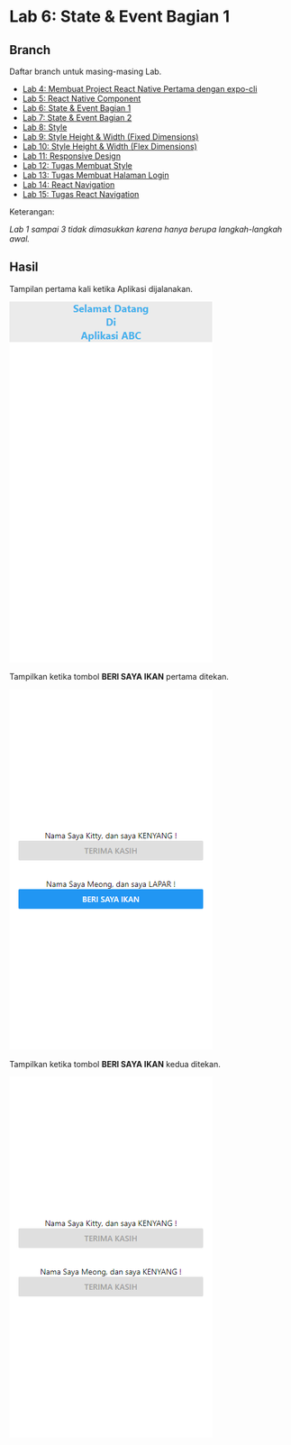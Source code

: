 # Lab 6: State & Event Bagian 1

## Branch

Daftar branch untuk masing-masing Lab.

- [Lab 4: Membuat Project React Native Pertama dengan expo-cli](https://github.com/Abdurraziq/pengenalan-react-native/tree/Lab-4)
- [Lab 5: React Native Component](https://github.com/Abdurraziq/pengenalan-react-native/tree/Lab-5)
- [Lab 6: State & Event Bagian 1](https://github.com/Abdurraziq/pengenalan-react-native/tree/Lab-6)
- [Lab 7: State & Event Bagian 2](https://github.com/Abdurraziq/pengenalan-react-native/tree/Lab-7)
- [Lab 8: Style](https://github.com/Abdurraziq/pengenalan-react-native/tree/Lab-8)
- [Lab 9: Style Height & Width (Fixed Dimensions)](https://github.com/Abdurraziq/pengenalan-react-native/tree/Lab-9)
- [Lab 10: Style Height & Width (Flex Dimensions)](https://github.com/Abdurraziq/pengenalan-react-native/tree/Lab-10)
- [Lab 11: Responsive Design](https://github.com/Abdurraziq/pengenalan-react-native/tree/Lab-11)
- [Lab 12: Tugas Membuat Style](https://github.com/Abdurraziq/pengenalan-react-native/tree/Lab-12_Tugas-membuat-style-)
- [Lab 13: Tugas Membuat Halaman Login](https://github.com/Abdurraziq/pengenalan-react-native/tree/Lab-13_Membuat-Halaman-Login)
- [Lab 14: React Navigation](https://github.com/Abdurraziq/pengenalan-react-native/tree/Lab-14)
- [Lab 15: Tugas React Navigation](https://github.com/Abdurraziq/pengenalan-react-native/tree/Lab-15_Tugas-3)

Keterangan:

*Lab 1 sampai 3 tidak dimasukkan karena hanya berupa langkah-langkah awal.*

## Hasil

Tampilan pertama kali ketika Aplikasi dijalanakan.

![Screenshoot](docs/img/screencapture1.png)

Tampilkan ketika tombol **BERI SAYA IKAN** pertama ditekan.

![Screenshoot](docs/img/screencapture2.png)

Tampilkan ketika tombol **BERI SAYA IKAN** kedua ditekan.

![Screenshoot](docs/img/screencapture3.png)
